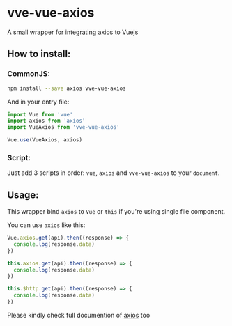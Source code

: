 # vve-vue-axios
A small wrapper for integrating axios to Vuejs

## How to install:
### CommonJS:
```bash
npm install --save axios vve-vue-axios
```

And in your entry file:
```js
import Vue from 'vue'
import axios from 'axios'
import VueAxios from 'vve-vue-axios'

Vue.use(VueAxios, axios)
```

### Script:
Just add 3 scripts in order: `vue`, `axios` and `vve-vue-axios` to your `document`.

## Usage:
This wrapper bind `axios` to `Vue` or `this` if you're using single file component.

You can use `axios` like this:
```js
Vue.axios.get(api).then((response) => {
  console.log(response.data)
})

this.axios.get(api).then((response) => {
  console.log(response.data)
})

this.$http.get(api).then((response) => {
  console.log(response.data)
})
```

Please kindly check full documention of [axios](https://github.com/axios/axios) too 
